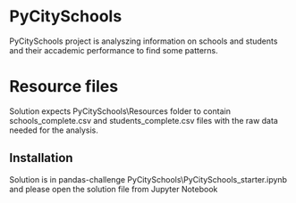# PyCitySchools

PyCitySchools project is analyszing information on schools and students and their accademic performance to find some patterns. 


# Resource files
Solution expects PyCitySchools\Resources folder to contain schools_complete.csv and students_complete.csv files with the raw data needed for the analysis.


## Installation

Solution is in pandas-challenge PyCitySchools\PyCitySchools_starter.ipynb and please open the solution file from Jupyter Notebook